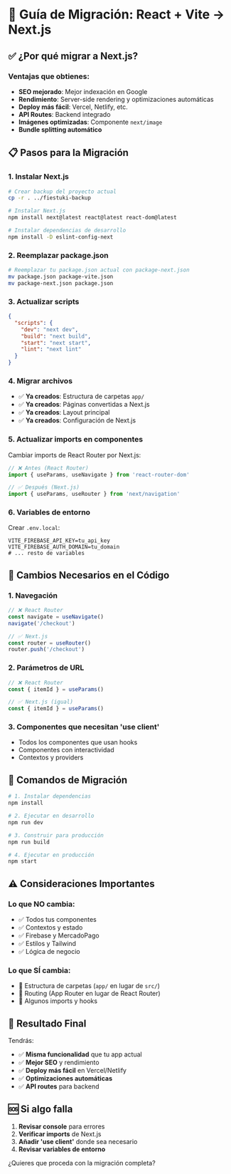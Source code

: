 # 🚀 Guía de Migración: React + Vite → Next.js

## ✅ **¿Por qué migrar a Next.js?**

### **Ventajas que obtienes:**
- **SEO mejorado**: Mejor indexación en Google
- **Rendimiento**: Server-side rendering y optimizaciones automáticas
- **Deploy más fácil**: Vercel, Netlify, etc.
- **API Routes**: Backend integrado
- **Imágenes optimizadas**: Componente `next/image`
- **Bundle splitting automático**

## 📋 **Pasos para la Migración**

### **1. Instalar Next.js**
```bash
# Crear backup del proyecto actual
cp -r . ../fiestuki-backup

# Instalar Next.js
npm install next@latest react@latest react-dom@latest

# Instalar dependencias de desarrollo
npm install -D eslint-config-next
```

### **2. Reemplazar package.json**
```bash
# Reemplazar tu package.json actual con package-next.json
mv package.json package-vite.json
mv package-next.json package.json
```

### **3. Actualizar scripts**
```json
{
  "scripts": {
    "dev": "next dev",
    "build": "next build", 
    "start": "next start",
    "lint": "next lint"
  }
}
```

### **4. Migrar archivos**
- ✅ **Ya creados**: Estructura de carpetas `app/`
- ✅ **Ya creados**: Páginas convertidas a Next.js
- ✅ **Ya creados**: Layout principal
- ✅ **Ya creados**: Configuración de Next.js

### **5. Actualizar imports en componentes**
Cambiar imports de React Router por Next.js:

```javascript
// ❌ Antes (React Router)
import { useParams, useNavigate } from 'react-router-dom'

// ✅ Después (Next.js)
import { useParams, useRouter } from 'next/navigation'
```

### **6. Variables de entorno**
Crear `.env.local`:
```env
VITE_FIREBASE_API_KEY=tu_api_key
VITE_FIREBASE_AUTH_DOMAIN=tu_domain
# ... resto de variables
```

## 🔧 **Cambios Necesarios en el Código**

### **1. Navegación**
```javascript
// ❌ React Router
const navigate = useNavigate()
navigate('/checkout')

// ✅ Next.js
const router = useRouter()
router.push('/checkout')
```

### **2. Parámetros de URL**
```javascript
// ❌ React Router
const { itemId } = useParams()

// ✅ Next.js (igual)
const { itemId } = useParams()
```

### **3. Componentes que necesitan 'use client'**
- Todos los componentes que usan hooks
- Componentes con interactividad
- Contextos y providers

## 🚀 **Comandos de Migración**

```bash
# 1. Instalar dependencias
npm install

# 2. Ejecutar en desarrollo
npm run dev

# 3. Construir para producción
npm run build

# 4. Ejecutar en producción
npm start
```

## ⚠️ **Consideraciones Importantes**

### **Lo que NO cambia:**
- ✅ Todos tus componentes
- ✅ Contextos y estado
- ✅ Firebase y MercadoPago
- ✅ Estilos y Tailwind
- ✅ Lógica de negocio

### **Lo que SÍ cambia:**
- 🔄 Estructura de carpetas (`app/` en lugar de `src/`)
- 🔄 Routing (App Router en lugar de React Router)
- 🔄 Algunos imports y hooks

## 🎯 **Resultado Final**

Tendrás:
- ✅ **Misma funcionalidad** que tu app actual
- ✅ **Mejor SEO** y rendimiento
- ✅ **Deploy más fácil** en Vercel/Netlify
- ✅ **Optimizaciones automáticas**
- ✅ **API routes** para backend

## 🆘 **Si algo falla**

1. **Revisar console** para errores
2. **Verificar imports** de Next.js
3. **Añadir 'use client'** donde sea necesario
4. **Revisar variables de entorno**

¿Quieres que proceda con la migración completa?
